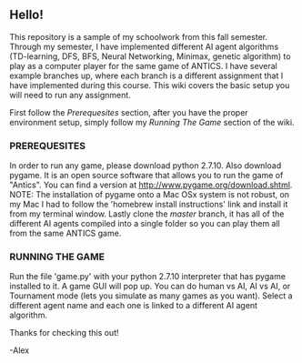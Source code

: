 ## Hello! 

This repository is a sample of my schoolwork from this fall semester. Through my semester, I have implemented different AI agent algorithms (TD-learning, DFS, BFS, Neural Networking, Minimax, genetic algorithm) to play as a computer player for the same game of ANTICS. I have several example branches up, where each branch is a different assignment that I have implemented during this course. This wiki covers the basic setup you will need to run any assignment. 

First follow the _Prerequesites_ section, after you have the proper environment setup, simply follow my _Running The Game_ section of the wiki. 

### PREREQUESITES 
In order to run any game, please download python 2.7.10. 
Also download pygame. It is an open source software that allows you to run the game of "Antics". You can find a version at http://www.pygame.org/download.shtml. NOTE: The installation of pygame onto a Mac OSx system is not robust, on my Mac I had to follow the 'homebrew install instructions' link and install it from my terminal window. 
Lastly clone the _master_ branch, it has all of the different AI agents compiled into a single folder so you can play them all from the same ANTICS game. 

### RUNNING THE GAME
Run the file 'game.py' with your python 2.7.10 interpreter that has pygame installed to it. 
A game GUI will pop up. You can do human vs AI, AI vs AI, or Tournament mode (lets you simulate as many games as you want). Select a different agent name and each one is linked to a different AI agent algorithm.

Thanks for checking this out!

-Alex
